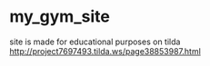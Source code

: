 # my_gym_site
site is made for educational purposes on tilda
http://project7697493.tilda.ws/page38853987.html

